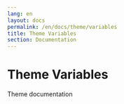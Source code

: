 ```yaml
---
lang: en
layout: docs
permalink: /en/docs/theme/variables
title: Theme Variables
section: Documentation
---
```


# Theme Variables

Theme documentation
